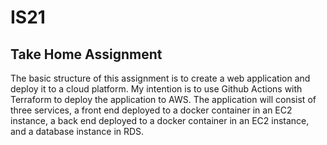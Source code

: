 # IS21

## Take Home Assignment

The basic structure of this assignment is to create a web application and deploy
it to a cloud platform. My intention is to use Github Actions with Terraform to
deploy the application to AWS. The application will consist of three services, a
front end deployed to a docker container in an EC2 instance, a back end deployed
to a docker container in an EC2 instance, and a database instance in RDS.
